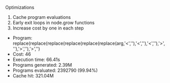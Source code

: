 Optimizations
1. Cache program evaluations
2. Early exit loops in node.grow functions
3. Increase cost by one in each step

* Program: replace(replace(replace(replace(replace(replace(arg,'<',''),'<',''),'<',''),'>',''),'>',''),'>','')
* Cost: 46
* Execution time: 66.41s
* Programs generated: 2.39M
* Programs evaluated: 2392790 (99.94%)
* Cache hit: 321.04M
